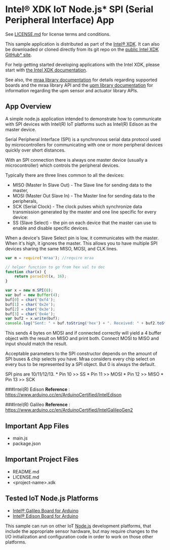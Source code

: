 Intel® XDK IoT Node.js\* SPI (Serial Peripheral Interface) App
==============================================================
See [LICENSE.md](LICENSE.md) for license terms and conditions.

This sample application is distributed as part of the
[Intel® XDK](http://xdk.intel.com). It can also be downloaded
or cloned directly from its git repo on the
[public Intel XDK GitHub\* site](https://github.com/gomobile).

For help getting started developing applications with the
Intel XDK, please start with
[the Intel XDK documentation](https://software.intel.com/en-us/xdk/docs).

See also, the
[mraa library documentation](https://iotdk.intel.com/docs/master/mraa/index.html)
for details regarding supported boards and the mraa library API and the
[upm library documentation](https://iotdk.intel.com/docs/master/upm/) for
information regarding the upm sensor and actuator library APIs.

App Overview
------------
A simple node.js application intended to demonstrate how to
communicate with SPI devices with Intel(R) IoT platforms such
as Intel(R) Edison as the master device.

Serial Peripheral Interface (SPI) is a synchronous serial data
protocol used by microcontrollers for communicating with one or
more peripheral devices quickly over short distances.

With an SPI connection there is always one master device
(usually a microcontroller) which controls the peripheral devices.

Typically there are three lines common to all the devices:

* MISO (Master In Slave Out) - The Slave line for sending data to the master,
* MOSI (Master Out Slave In) - The Master line for sending data to the peripherals,
* SCK (Serial Clock) - The clock pulses which synchronize data transmission generated by the master
and one line specific for every device:
* SS (Slave Select) - the pin on each device that the master can use to enable and disable specific devices.

When a device's Slave Select pin is low, it communicates with the master.
When it's high, it ignores the master. This allows you to have multiple SPI
devices sharing the same MISO, MOSI, and CLK lines.


```javascript
var m = require('mraa'); //require mraa

// helper function to go from hex val to dec
function char(x) {
    return parseInt(x, 16);
}

var x = new m.SPI(0);
var buf = new Buffer(4);
buf[0] = char('0xf4');
buf[1] = char('0x2e');
buf[2] = char('0x3e');
buf[3] = char('0x4e');
var buf2 = x.write(buf);
console.log("Sent: " + buf.toString('hex') + ". Received: " + buf2.toString('hex'));
```

This sends 4 bytes on MOSI and if connected correctly will yield a 4 buffer
object with the result on MISO and print both. Connect MOSI to MISO and input
should match the result.

Acceptable parameters to the SPI constructor depends on the amount of SPI
buses & chip selects you have. Mraa considers every chip select on every bus
to be represented by a SPI object. But 0 is always the default.

SPI pins are 10/11/12/13.
    * Pin 10 >> SS
    * Pin 11 >> MOSI
    * Pin 12 >> MISO
    * Pin 13 >> SCK

###Intel(R) Edison
**Reference** : https://www.arduino.cc/en/ArduinoCertified/IntelEdison

###Intel(R) Galileo
**Reference** : https://www.arduino.cc/en/ArduinoCertified/IntelGalileoGen2

Important App Files
-------------------
* main.js
* package.json

Important Project Files
-----------------------
* README.md
* LICENSE.md
* \<project-name\>.xdk

Tested IoT Node.js Platforms
----------------------------
* [Intel® Galileo Board for Arduino](http://intel.com/galileo)
* [Intel® Edison Board for Arduino](http://intel.com/edison)

This sample can run on other IoT [Node.js](http://nodejs.org) development
platforms, that include the appropriate sensor hardware, but may require
changes to the I/O initialization and configuration code in order to work on
those other platforms.
